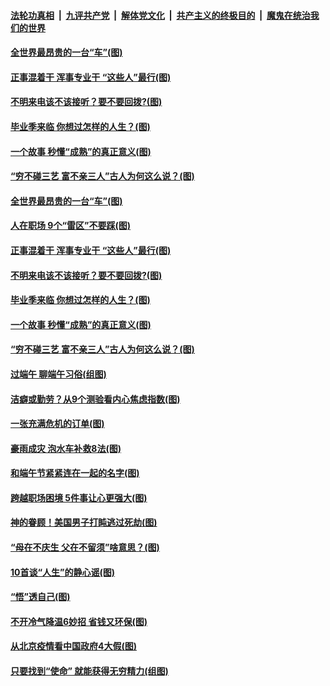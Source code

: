 ####  [法轮功真相](../../../../basic/blob/master/README.md?t=06262331) &nbsp;|&nbsp; [九评共产党](../../../../9ping.md/blob/master/README.md?t=06262331) &nbsp;|&nbsp; [解体党文化](../../../../jtdwh.md/blob/master/README.md?t=06262331)  &nbsp;|&nbsp; [共产主义的终极目的](../../../../gczydzjmd.md/blob/master/README.md?t=06262331) &nbsp;|&nbsp; [魔鬼在统治我们的世界](../../../../mgztzwmdsj.md/blob/master/README.md?t=06262331) 

#### [全世界最昂贵的一台“车”(图)](../pages/p8/937477.md?t=06262331) 

#### [正事混着干 浑事专业干 “这些人”最行(图)](../pages/p8/937732.md?t=06262331) 

#### [不明来电该不该接听？要不要回拨?(图)](../pages/p8/936929.md?t=06262331) 

#### [毕业季来临 你想过怎样的人生？(图)](../pages/p8/937661.md?t=06262331) 

#### [一个故事 秒懂“成熟”的真正意义(图)](../pages/p8/936405.md?t=06262331) 

#### [“穷不碰三艺 富不亲三人”古人为何这么说？(图)](../pages/p8/937602.md?t=06262331) 

#### [全世界最昂贵的一台“车”(图)](../pages/p8/937477.md?t=06262331) 

#### [人在职场 9个“雷区”不要踩(图)](../pages/p8/937766.md?t=06262331) 

#### [正事混着干 浑事专业干 “这些人”最行(图)](../pages/p8/937732.md?t=06262331) 

#### [不明来电该不该接听？要不要回拨?(图)](../pages/p8/936929.md?t=06262331) 

#### [毕业季来临 你想过怎样的人生？(图)](../pages/p8/937661.md?t=06262331) 

#### [一个故事 秒懂“成熟”的真正意义(图)](../pages/p8/936405.md?t=06262331) 

#### [“穷不碰三艺 富不亲三人”古人为何这么说？(图)](../pages/p8/937602.md?t=06262331) 

#### [过端午 聊端午习俗(组图)](../pages/p8/937246.md?t=06262331) 

#### [洁癖或勤劳？从9个测验看内心焦虑指数(图)](../pages/p8/937558.md?t=06262331) 

#### [一张充满危机的订单(图)](../pages/p8/936981.md?t=06262331) 

#### [豪雨成灾 泡水车补救8法(图)](../pages/p8/937526.md?t=06262331) 

#### [和端午节紧紧连在一起的名字(图)](../pages/p8/937448.md?t=06262331) 

#### [跨越职场困境 5件事让心更强大(图)](../pages/p8/937375.md?t=06262331) 

#### [神的眷顾！美国男子打盹逃过死劫(图)](../pages/p8/936985.md?t=06262331) 

#### [“母在不庆生 父在不留须”啥意思？(图)](../pages/p8/937234.md?t=06262331) 

#### [10首谈“人生”的静心谣(图)](../pages/p8/936965.md?t=06262331) 

#### [“悟”透自己(图)](../pages/p8/936972.md?t=06262331) 

#### [不开冷气降温6妙招 省钱又环保(图)](../pages/p8/937329.md?t=06262331) 

#### [从北京疫情看中国政府4大假(图)](../pages/p8/937196.md?t=06262331) 

#### [只要找到“使命” 就能获得无穷精力(组图)](../pages/p8/937159.md?t=06262331) 

